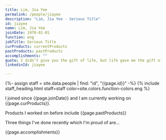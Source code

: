 ```yaml
---
title: Lim, Jia Yee
permalink: /people/jiayee
description: "Lim, Jia Yee - Serious Title"
id: jiayee
name: Lim, Jia Yee
joinDate: 1970-01-01
function: eng
jobTitle: Serious Title
curProducts: currentProducts
pastProducts: pastProducts
accomplishments: ""
quote: I didn’t give you the gift of life, but life gave me the gift of you.
linkedinId: jiayee

---
```


{%- assign staff = site.data.people | find: "id", "{{page.id}}" -%}
{% include staff_heading.html staff=staff color=site.colors.function-colors.eng %}

<p>I joined since {{page.joinDate}} and I am currently working on {{page.curProducts}}.</p>

<p>Products I worked on before include {{page.pastProducts}}</p>

<p>Three things I've done recently which I'm proud of are...</p>
{{page.accomplishments}}
